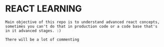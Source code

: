 # REACT LEARNING

    Main objective of this repo is to understand advanced react concepts,
    sometimes you can't do that in production code or a code base that's in it advanced stages. :)

    There will be a lot of commenting
